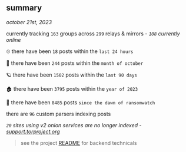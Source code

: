 
## summary
_october 21st, 2023_

currently tracking `163` groups across `299` relays & mirrors - _`108` currently online_

⏲ there have been `18` posts within the `last 24 hours`

🦈 there have been `244` posts within the `month of october`

🪐 there have been `1502` posts within the `last 90 days`

🏚 there have been `3795` posts within the `year of 2023`

🦕 there have been `8485` posts `since the dawn of ransomwatch`

there are `96` custom parsers indexing posts

_`20` sites using v2 onion services are no longer indexed - [support.torproject.org](https://support.torproject.org/onionservices/v2-deprecation/)_

> see the project [README](https://github.com/joshhighet/ransomwatch#ransomwatch--) for backend technicals
